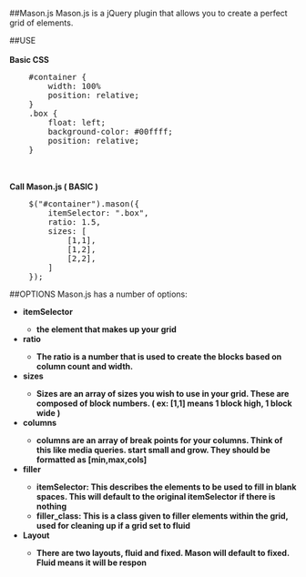 ##Mason.js
Mason.js is a jQuery plugin that allows you to create a perfect grid of elements.

##USE
<br/><br/>
<strong>Basic CSS </strong>
<pre>
	#container {
		width: 100%
		position: relative;
	}
	.box {
		float: left;
		background-color: #00ffff;
		position: relative;
	}
</pre>
<br/><br/>
<strong>Call Mason.js ( BASIC )</strong>
<pre>
	$("#container").mason({
		itemSelector: ".box",
		ratio: 1.5,
		sizes: [
			[1,1],
			[1,2],
			[2,2],
		]
	});
</pre>

##OPTIONS
Mason.js has a number of options:
<ul>
	<li><strong>itemSelector<strong>
		<ul>
			<li>the element that makes up your grid</li>
		</ul>
	</li>
	<li><strong>ratio<strong>
		<ul>
			<li>The ratio is a number that is used to create the blocks based on column count and width.</li>
		</ul>
	</li>
	<li><strong>sizes<strong>
		<ul>
			<li>Sizes are an array of sizes you wish to use in your grid. These are composed of block numbers. ( ex: [1,1] means 1 block high, 1 block wide )</li>
		</ul>
	</li>
	<li><strong>columns<strong>
		<ul>
			<li>columns are an array of break points for your columns. Think of this like media queries. start small and grow. They should be formatted as [min,max,cols]</li>
		</ul>
	</li>
	<li><strong>filler<strong>
		<ul>
			<li>itemSelector: This describes the elements to be used to fill in blank spaces. This will default to the original itemSelector if there is nothing</li>
			<li>filler_class: This is a class given to filler elements within the grid, used for cleaning up if a grid set to fluid</li>
		</ul>
	</li>
	<li><strong>Layout<strong>
		<ul>
			<li>There are two layouts, fluid and fixed. Mason will default to fixed. Fluid means it will be respon</li>
		</ul>
	</li>
</ul>
